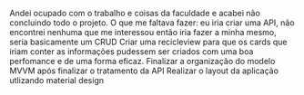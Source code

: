 Andei ocupado com o trabalho e coisas da faculdade e acabei não concluindo todo o projeto. O que me faltava fazer: eu iria criar uma API, não encontrei nenhuma que
me interessou então iria fazer a minha mesmo, seria basicamente um CRUD
Criar uma recicleview para que os cards que iriam conter as informações pudessem ser criados com uma boa perfomance e de uma forma eficaz.
Finalizar a organização do modelo MVVM após finalizar o tratamento da API
Realizar o layout da aplicação utlizando material design
